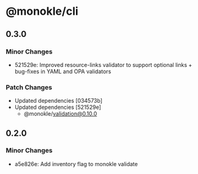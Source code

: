 # @monokle/cli

## 0.3.0

### Minor Changes

- 521529e: Improved resource-links validator to support optional links + bug-fixes in YAML and OPA validators

### Patch Changes

- Updated dependencies [034573b]
- Updated dependencies [521529e]
  - @monokle/validation@0.10.0

## 0.2.0

### Minor Changes

- a5e826e: Add inventory flag to monokle validate
